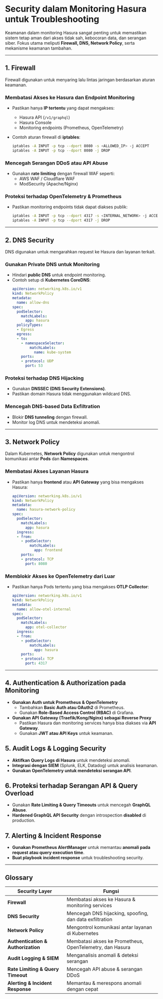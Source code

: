 # Security dalam Monitoring Hasura untuk Troubleshooting

Keamanan dalam monitoring Hasura sangat penting untuk memastikan sistem tetap aman dari akses tidak sah, kebocoran data, dan serangan siber. Fokus utama meliputi **Firewall, DNS, Network Policy**, serta mekanisme keamanan tambahan.

---

## 1. Firewall
Firewall digunakan untuk menyaring lalu lintas jaringan berdasarkan aturan keamanan.

### Membatasi Akses ke Hasura dan Endpoint Monitoring
- Pastikan hanya **IP tertentu** yang dapat mengakses:
  - Hasura API (`/v1/graphql`)
  - Hasura Console
  - Monitoring endpoints (Prometheus, OpenTelemetry)
- Contoh aturan firewall di **iptables**:
  
  ```bash
  iptables -A INPUT -p tcp --dport 8080 -s <ALLOWED_IP> -j ACCEPT
  iptables -A INPUT -p tcp --dport 8080 -j DROP
  ```

### Mencegah Serangan DDoS atau API Abuse
- Gunakan **rate limiting** dengan firewall WAF seperti:
  - AWS WAF / Cloudflare WAF
  - ModSecurity (Apache/Nginx)

### Proteksi terhadap OpenTelemetry & Prometheus
- Pastikan monitoring endpoints tidak dapat diakses publik:
  ```bash
  iptables -A INPUT -p tcp --dport 4317 -s <INTERNAL_NETWORK> -j ACCEPT
  iptables -A INPUT -p tcp --dport 4317 -j DROP
  ```

---

## 2. DNS Security
DNS digunakan untuk mengarahkan request ke Hasura dan layanan terkait.

### Gunakan Private DNS untuk Monitoring
- Hindari **public DNS** untuk endpoint monitoring.
- Contoh setup di **Kubernetes CoreDNS**:
  ```yaml
  apiVersion: networking.k8s.io/v1
  kind: NetworkPolicy
  metadata:
    name: allow-dns
  spec:
    podSelector:
      matchLabels:
        app: hasura
    policyTypes:
    - Egress
    egress:
    - to:
      - namespaceSelector:
          matchLabels:
            name: kube-system
      ports:
      - protocol: UDP
        port: 53
  ```

### Proteksi terhadap DNS Hijacking
- Gunakan **DNSSEC (DNS Security Extensions)**.
- Pastikan domain Hasura tidak menggunakan wildcard DNS.

### Mencegah DNS-based Data Exfiltration
- Blokir **DNS tunneling** dengan firewall.
- Monitor log DNS untuk mendeteksi anomali.

---

## 3. Network Policy
Dalam Kubernetes, **Network Policy** digunakan untuk mengontrol komunikasi antar **Pods** dan **Namespaces**.

### Membatasi Akses Layanan Hasura
- Pastikan hanya **frontend** atau **API Gateway** yang bisa mengakses Hasura:
  ```yaml
  apiVersion: networking.k8s.io/v1
  kind: NetworkPolicy
  metadata:
    name: hasura-network-policy
  spec:
    podSelector:
      matchLabels:
        app: hasura
    ingress:
    - from:
      - podSelector:
          matchLabels:
            app: frontend
      ports:
      - protocol: TCP
        port: 8080
  ```

### Memblokir Akses ke OpenTelemetry dari Luar
- Pastikan hanya Pods tertentu yang bisa mengakses **OTLP Collector**:
  ```yaml
  apiVersion: networking.k8s.io/v1
  kind: NetworkPolicy
  metadata:
    name: allow-otel-internal
  spec:
    podSelector:
      matchLabels:
        app: otel-collector
    ingress:
    - from:
      - podSelector:
          matchLabels:
            app: hasura
      ports:
      - protocol: TCP
        port: 4317
  ```

---

## 4. Authentication & Authorization pada Monitoring
- **Gunakan Auth untuk Prometheus & OpenTelemetry**
  - Tambahkan **Basic Auth atau OAuth2** di Prometheus.
  - Gunakan **Role-Based Access Control (RBAC)** di Grafana.
- **Gunakan API Gateway (Traefik/Kong/Nginx) sebagai Reverse Proxy**
  - Pastikan Hasura dan monitoring services hanya bisa diakses via **API Gateway**.
  - Gunakan **JWT atau API Keys** untuk keamanan.

## 5. Audit Logs & Logging Security
- **Aktifkan Query Logs di Hasura** untuk mendeteksi anomali.
- **Integrasi dengan SIEM** (Splunk, ELK, Datadog) untuk analisis keamanan.
- **Gunakan OpenTelemetry untuk mendeteksi serangan API**.

## 6. Proteksi terhadap Serangan API & Query Overload
- Gunakan **Rate Limiting & Query Timeouts** untuk mencegah **GraphQL Abuse**.
- **Hardened GraphQL API Security** dengan introspection **disabled** di production.

## 7. Alerting & Incident Response
- **Gunakan Prometheus AlertManager** untuk memantau **anomali pada request atau query execution time**.
- **Buat playbook incident response** untuk troubleshooting security.

---

## Glossary

| Security Layer | Fungsi |
|---------------|--------|
| **Firewall** | Membatasi akses ke Hasura & monitoring services |
| **DNS Security** | Mencegah DNS hijacking, spoofing, dan data exfiltration |
| **Network Policy** | Mengontrol komunikasi antar layanan di Kubernetes |
| **Authentication & Authorization** | Membatasi akses ke Prometheus, OpenTelemetry, dan Hasura |
| **Audit Logging & SIEM** | Menganalisis anomali & deteksi serangan |
| **Rate Limiting & Query Timeout** | Mencegah API abuse & serangan DDoS |
| **Alerting & Incident Response** | Memantau & merespons anomali dengan cepat |

